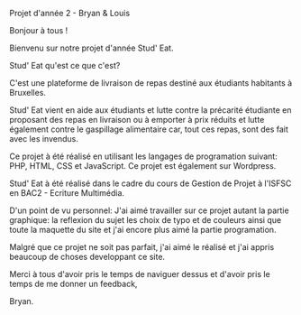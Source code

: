 Projet d'année 2 - Bryan & Louis

Bonjour à tous !

Bienvenu sur notre projet d'année Stud' Eat.

Stud' Eat qu'est ce que c'est?

C'est une plateforme de livraison de repas destiné aux étudiants habitants à Bruxelles.

Stud' Eat vient en aide aux étudiants et lutte contre la précarité étudiante en proposant des repas en livraison ou à emporter à prix réduits et lutte également contre le gaspillage alimentaire car, tout ces repas, sont des fait avec les invendus.



Ce projet à été réalisé en utilisant les langages de programation suivant: PHP, HTML, CSS et JavaScript. Ce projet est également sur Wordpress.

Stud' Eat à été réalisé dans le cadre du cours de Gestion de Projet à l'ISFSC en BAC2 - Ecriture Multimédia.

D'un point de vu personnel: J'ai aimé travailler sur ce projet autant la partie graphique: la reflexion du sujet les choix de typo et de couleurs ainsi que toute la maquette du site et j'ai encore plus aimé la partie programation.

Malgré que ce projet ne soit pas parfait, j'ai aimé le réalisé et j'ai appris beaucoup de choses developpant ce site.

Merci à tous d'avoir pris le temps de naviguer dessus et d'avoir pris le temps de me donner un feedback,

Bryan.
